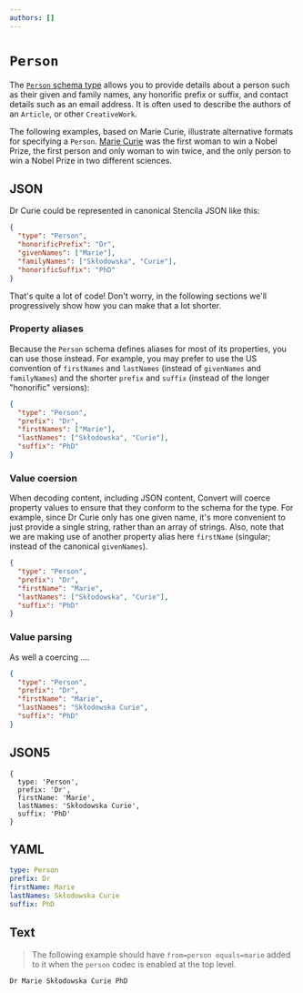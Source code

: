 ```yaml
---
authors: []
---
```


# `Person`

The [`Person` schema type](https://stencila.github.io/schema/Person) allows you to provide details about a person such as their given and family names, any honorific prefix or suffix, and contact details such as an email address. It is often used to describe the authors of an `Article`, or other `CreativeWork`.

The following examples, based on Marie Curie, illustrate alternative formats for specifying a `Person`. [Marie Curie](https://en.wikipedia.org/wiki/Marie_Curie) was the first woman to win a Nobel Prize, the first person and only woman to win twice, and the only person to win a Nobel Prize in two different sciences.

## JSON

Dr Curie could be represented in canonical Stencila JSON like this:

```json load=marie
{
  "type": "Person",
  "honorificPrefix": "Dr",
  "givenNames": ["Marie"],
  "familyNames": ["Skłodowska", "Curie"],
  "honorificSuffix": "PhD"
}
```

That's quite a lot of code! Don't worry, in the following sections we'll progressively show how you can make that a lot shorter.

### Property aliases

Because the `Person` schema defines aliases for most of its properties, you can use those instead. For example, you may prefer to use the US convention of `firstNames` and `lastNames` (instead of `givenNames` and `familyNames`) and the shorter `prefix` and `suffix` (instead of the longer "honorific" versions):

```json equals=marie line=3,4,5,6
{
  "type": "Person",
  "prefix": "Dr",
  "firstNames": ["Marie"],
  "lastNames": ["Skłodowska", "Curie"],
  "suffix": "PhD"
}
```

### Value coersion

When decoding content, including JSON content, Convert will coerce property values to ensure that they conform to the schema for the type. For example, since Dr Curie only has one given name, it's more
convenient to just provide a single string, rather than an array of strings. Also, note that we are making use of another property alias here `firstName` (singular; instead of the canonical `givenNames`).

```json equals=marie line=4
{
  "type": "Person",
  "prefix": "Dr",
  "firstName": "Marie",
  "lastNames": ["Skłodowska", "Curie"],
  "suffix": "PhD"
}
```

### Value parsing

As well a coercing ....

```json equals=marie line=6
{
  "type": "Person",
  "prefix": "Dr",
  "firstName": "Marie",
  "lastNames": "Skłodowska Curie",
  "suffix": "PhD"
}
```

## JSON5

```json5 equals=marie
{
  type: 'Person',
  prefix: 'Dr',
  firstName: 'Marie',
  lastNames: 'Skłodowska Curie',
  suffix: 'PhD'
}
```

## YAML

```yaml equals=marie
type: Person
prefix: Dr
firstName: Marie
lastNames: Skłodowska Curie
suffix: PhD
```

## Text

> The following example should have `from=person equals=marie` added to
> it when the `person` codec is enabled at the top level.

    Dr Marie Skłodowska Curie PhD
